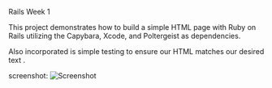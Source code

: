 Rails Week 1

This project demonstrates how to build a simple HTML page with Ruby on Rails utilizing the Capybara, Xcode, and Poltergeist as dependencies.

Also incorporated is simple testing to ensure our HTML matches our desired text .


screenshot:
![Screenshot](/pathscreenshot_pass.JPG "Screenshot of passing spec")
